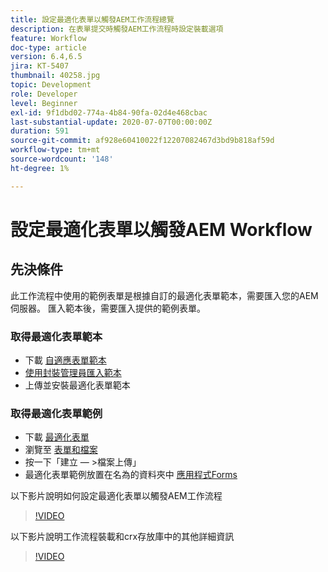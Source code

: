 ```yaml
---
title: 設定最適化表單以觸發AEM工作流程總覽
description: 在表單提交時觸發AEM工作流程時設定裝載選項
feature: Workflow
doc-type: article
version: 6.4,6.5
jira: KT-5407
thumbnail: 40258.jpg
topic: Development
role: Developer
level: Beginner
exl-id: 9f1dbd02-774a-4b84-90fa-02d4e468cbac
last-substantial-update: 2020-07-07T00:00:00Z
duration: 591
source-git-commit: af928e60410022f12207082467d3bd9b818af59d
workflow-type: tm+mt
source-wordcount: '148'
ht-degree: 1%

---
```


# 設定最適化表單以觸發AEM Workflow

## 先決條件

此工作流程中使用的範例表單是根據自訂的最適化表單範本，需要匯入您的AEM伺服器。 匯入範本後，需要匯入提供的範例表單。

### 取得最適化表單範本

* 下載 [自適應表單範本](assets/af-form-template.zip)
* [使用封裝管理員匯入範本](http://localhost:4502/crx/packmgr/index.jsp)
* 上傳並安裝最適化表單範本

### 取得最適化表單範例

* 下載 [最適化表單](assets/peak-application-form.zip)
* 瀏覽至 [表單和檔案](http://localhost:4502/aem/forms.html/content/dam/formsanddocuments)
* 按一下「建立 — >檔案上傳」
* 最適化表單範例放置在名為的資料夾中 [應用程式Forms](http://localhost:4502/aem/forms.html/content/dam/formsanddocuments/applicationforms)

以下影片說明如何設定最適化表單以觸發AEM工作流程
>[!VIDEO](https://video.tv.adobe.com/v/40258?quality=12&learn=on)

以下影片說明工作流程裝載和crx存放庫中的其他詳細資訊

>[!VIDEO](https://video.tv.adobe.com/v/40259?quality=12&learn=on)
